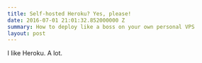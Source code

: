 ```yaml
---
title: Self-hosted Heroku? Yes, please!
date: 2016-07-01 21:01:32.852000000 Z
summary: How to deploy like a boss on your own personal VPS
layout: post
---
```


I like Heroku. A lot. 